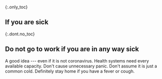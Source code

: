 {:.only_toc}
## If you are sick

{:.dont.no_toc}
## Do not go to work if you are in any way sick

A good idea --- even if it is not coronavirus. Health systems need every available capacity. Don't cause unnecessary panic. Don't assume it is just a common cold. Definitely stay home if you have a fever or cough.
